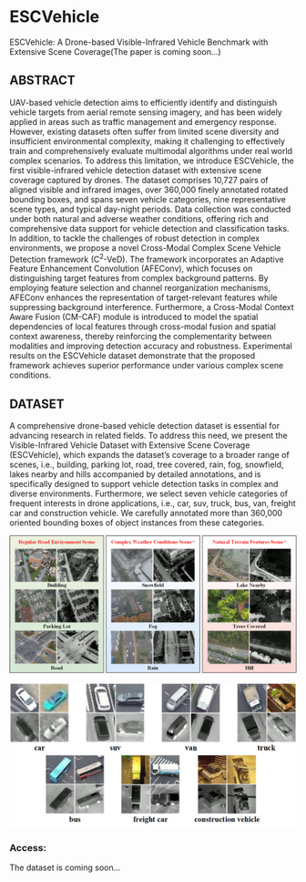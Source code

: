 # ESCVehicle
ESCVehicle: A Drone-based Visible-Infrared Vehicle Benchmark with Extensive Scene Coverage(The paper is coming soon...)
## ABSTRACT
UAV-based vehicle detection aims to efficiently identify and distinguish vehicle targets from aerial remote sensing imagery, and has been widely applied in areas such as traffic management and emergency response. However, existing datasets often suffer from limited scene diversity and insufficient environmental complexity, making it challenging to effectively train and comprehensively evaluate multimodal algorithms under real world complex scenarios. To address this limitation, we introduce ESCVehicle, the first visible-infrared vehicle detection dataset with extensive scene coverage captured by drones. The dataset comprises 10,727 pairs of aligned visible and infrared images, over 360,000 finely annotated rotated bounding boxes, and spans seven vehicle categories, nine representative scene types, and typical day-night periods. Data collection was conducted under both natural and adverse weather conditions, offering rich and comprehensive data support for vehicle detection and classification tasks. In addition, to tackle the challenges of robust detection in complex environments, we propose a novel Cross-Modal Complex Scene Vehicle Detection framework (C<sup>2</sup>-VeD). The framework incorporates an Adaptive Feature Enhancement Convolution (AFEConv), which focuses on distinguishing target features from complex background patterns. By employing feature selection and channel reorganization mechanisms, AFEConv enhances the representation of target-relevant features while suppressing background interference. Furthermore, a Cross-Modal Context Aware Fusion (CM-CAF) module is introduced to model the spatial dependencies of local features through cross-modal fusion and spatial context awareness, thereby reinforcing the complementarity between modalities and improving detection accuracy and robustness. Experimental results on the ESCVehicle dataset demonstrate that the proposed framework achieves superior performance under various complex scene conditions. 
## DATASET
A comprehensive drone-based vehicle detection dataset is essential for advancing research in related fields. To address this need, we present the Visible-Infrared Vehicle Dataset with Extensive Scene Coverage (ESCVehicle), which expands the dataset’s coverage to a broader range of scenes, i.e., building, parking lot, road, tree covered, rain, fog, snowfield, lakes nearby and hills accompanied by detailed annotations, and is specifically designed to support vehicle detection tasks in complex and diverse environments. Furthermore, we select seven vehicle categories of frequent interests in drone applications, i.e., car, suv, truck, bus, van, freight car and construction vehicle. We carefully annotated more than 360,000 oriented bounding boxes of object instances from these categories. 

![预览图](scene_sample.png)

![预览图](vehicle_sample.png)
### Access:
The dataset is coming soon...
